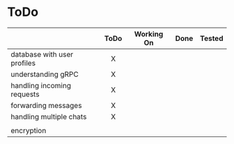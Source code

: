 # ToDo
|                             | ToDo | Working On | Done | Tested |
|-----------------------------|:----:|:----------:|:----:|:------:|
| database with user profiles |   X  |            |      |        |
| understanding gRPC          |   X  |            |      |        |
| handling incoming requests  |   X  |            |      |        |
| forwarding messages         |   X  |            |      |        |
| handling multiple chats     |   X  |            |      |        |
|                             |      |            |      |        |
| encryption                  |      |            |      |        |